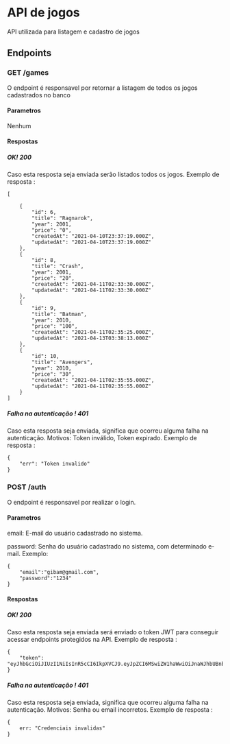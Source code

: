 # API de jogos 
API utilizada para listagem e cadastro de jogos 
## Endpoints  
### GET /games
O endpoint é responsavel por retornar a listagem de todos os jogos cadastrados no banco

#### Parametros
Nenhum
#### Respostas
##### OK! 200
Caso esta resposta seja enviada serão listados todos os jogos.
Exemplo de resposta : 
```
[
    
    {
        "id": 6,
        "title": "Ragnarok",
        "year": 2001,
        "price": "0",
        "createdAt": "2021-04-10T23:37:19.000Z",
        "updatedAt": "2021-04-10T23:37:19.000Z"
    },
    {
        "id": 8,
        "title": "Crash",
        "year": 2001,
        "price": "20",
        "createdAt": "2021-04-11T02:33:30.000Z",
        "updatedAt": "2021-04-11T02:33:30.000Z"
    },
    {
        "id": 9,
        "title": "Batman",
        "year": 2010,
        "price": "100",
        "createdAt": "2021-04-11T02:35:25.000Z",
        "updatedAt": "2021-04-13T03:38:13.000Z"
    },
    {
        "id": 10,
        "title": "Avengers",
        "year": 2010,
        "price": "30",
        "createdAt": "2021-04-11T02:35:55.000Z",
        "updatedAt": "2021-04-11T02:35:55.000Z"
    }
]
```
##### Falha na autenticação ! 401
Caso esta resposta seja enviada, significa que ocorreu alguma falha na autenticação. Motivos: Token inválido, Token expirado.
Exemplo de resposta : 
```
{
    "err": "Token invalido"
}
```
### POST /auth
O endpoint é responsavel por realizar o login.
#### Parametros
email: E-mail do usuário cadastrado no sistema.

password: Senha do usuário cadastrado no sistema, com determinado e-mail.
Exemplo: 
```
{
    "email":"gibam@gmail.com",
    "password":"1234"
}
```
#### Respostas
##### OK! 200
Caso esta resposta seja enviada será enviado o token JWT para conseguir acessar endpoints protegidos na API.
Exemplo de resposta : 
```
{
    "token": "eyJhbGciOiJIUzI1NiIsInR5cCI6IkpXVCJ9.eyJpZCI6MSwiZW1haWwiOiJnaWJhbUBnbWFpbC5jb20iLCJpYXQiOjE2MTgzMzcyOTksImV4cCI6MTYxODUxMDA5OX0.IbVx9kmNzW6AGG0uh_ImDwPGcccDEc8c2qTbrA0rqiA"
}
```
##### Falha na autenticação ! 401
Caso esta resposta seja enviada, significa que ocorreu alguma falha na autenticação. Motivos: Senha ou email incorretos.
Exemplo de resposta : 
```
{
    err: "Credenciais invalidas"
}
```
